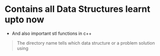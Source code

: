 # Contains all Data Structures learnt upto now

* And also important stl functions in c++

>The directory name tells which data structure or a problem solution using